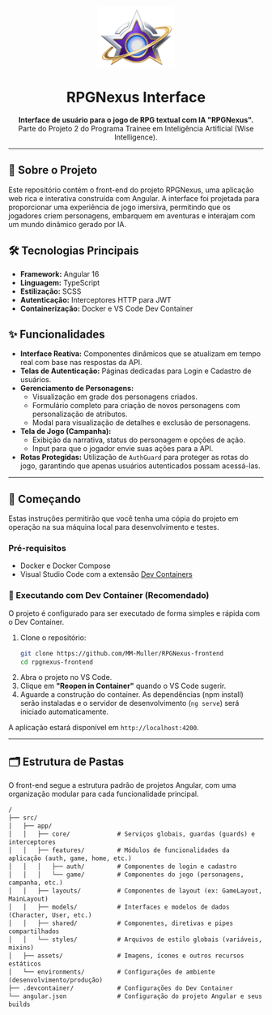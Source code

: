 
<p align="center">
  <img src="src/assets/images/logo.png" alt="RPGNexus Logo" width="150"/>
</p>

<h1 align="center">RPGNexus Interface</h1>

<p align="center">
  <strong>Interface de usuário para o jogo de RPG textual com IA "RPGNexus".</strong><br>
  Parte do Projeto 2 do Programa Trainee em Inteligência Artificial (Wise Intelligence).
</p>

---

## 🚀 Sobre o Projeto

Este repositório contém o front-end do projeto RPGNexus, uma aplicação web rica e interativa construída com Angular. A interface foi projetada para proporcionar uma experiência de jogo imersiva, permitindo que os jogadores criem personagens, embarquem em aventuras e interajam com um mundo dinâmico gerado por IA.

## 🛠️ Tecnologias Principais

- **Framework:** Angular 16
- **Linguagem:** TypeScript
- **Estilização:** SCSS
- **Autenticação:** Interceptores HTTP para JWT
- **Containerização:** Docker e VS Code Dev Container

## ✨ Funcionalidades

- **Interface Reativa:** Componentes dinâmicos que se atualizam em tempo real com base nas respostas da API.
- **Telas de Autenticação:** Páginas dedicadas para Login e Cadastro de usuários.
- **Gerenciamento de Personagens:**
    - Visualização em grade dos personagens criados.
    - Formulário completo para criação de novos personagens com personalização de atributos.
    - Modal para visualização de detalhes e exclusão de personagens.
- **Tela de Jogo (Campanha):**
    - Exibição da narrativa, status do personagem e opções de ação.
    - Input para que o jogador envie suas ações para a API.
- **Rotas Protegidas:** Utilização de `AuthGuard` para proteger as rotas do jogo, garantindo que apenas usuários autenticados possam acessá-las.

---

## 🏁 Começando

Estas instruções permitirão que você tenha uma cópia do projeto em operação na sua máquina local para desenvolvimento e testes.

### Pré-requisitos

- Docker e Docker Compose
- Visual Studio Code com a extensão [Dev Containers](https://marketplace.visualstudio.com/items?itemName=ms-vscode-remote.remote-containers)

### 🐳 Executando com Dev Container (Recomendado)

O projeto é configurado para ser executado de forma simples e rápida com o Dev Container.

1.  Clone o repositório:
    ```bash
    git clone https://github.com/MM-Muller/RPGNexus-frontend
    cd rpgnexus-frontend
    ```
2.  Abra o projeto no VS Code.
3.  Clique em **"Reopen in Container"** quando o VS Code sugerir.
4.  Aguarde a construção do container. As dependências (npm install) serão instaladas e o servidor de desenvolvimento (`ng serve`) será iniciado automaticamente.

A aplicação estará disponível em `http://localhost:4200`.

---

## 🗂️ Estrutura de Pastas

O front-end segue a estrutura padrão de projetos Angular, com uma organização modular para cada funcionalidade principal.
```
/
├── src/
│   ├── app/
│   │   ├── core/             # Serviços globais, guardas (guards) e interceptores
│   │   ├── features/         # Módulos de funcionalidades da aplicação (auth, game, home, etc.)
│   │   │   ├── auth/         # Componentes de login e cadastro
│   │   │   └── game/         # Componentes do jogo (personagens, campanha, etc.)
│   │   ├── layouts/          # Componentes de layout (ex: GameLayout, MainLayout)
│   │   ├── models/           # Interfaces e modelos de dados (Character, User, etc.)
│   │   ├── shared/           # Componentes, diretivas e pipes compartilhados
│   │   └── styles/           # Arquivos de estilo globais (variáveis, mixins)
│   ├── assets/               # Imagens, ícones e outros recursos estáticos
│   └── environments/         # Configurações de ambiente (desenvolvimento/produção)
├── .devcontainer/            # Configurações do Dev Container
└── angular.json              # Configuração do projeto Angular e seus builds
```
